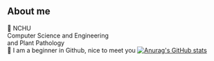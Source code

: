 ## About me
🏫 NCHU  
Computer Science and Engineering  
and Plant Pathology  
🧱 I am a beginner in Github, nice to meet you
[![Anurag's GitHub stats](https://github-readme-stats.vercel.app/api?username=mamie1031&?theme=radical)](https://github.com/anuraghazra/github-readme-stats)
